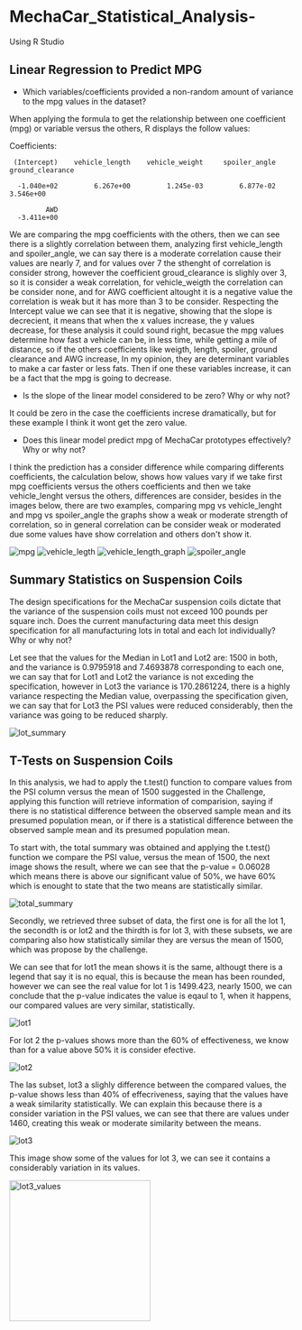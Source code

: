 # MechaCar_Statistical_Analysis-
Using R Studio

## Linear Regression to Predict MPG

* Which variables/coefficients provided a non-random amount of variance to the mpg values in the dataset?

When applying the formula to get the relationship between one coefficient (mpg) or variable versus the others, R displays the follow values:

Coefficients:

     (Intercept)    vehicle_length    vehicle_weight     spoiler_angle  ground_clearance  
     
      -1.040e+02         6.267e+00         1.245e-03         6.877e-02         3.546e+00  
             
             AWD  
      -3.411e+00  

We are comparing the mpg coefficients with the others, then we can see there is a slightly correlation between them, analyzing first vehicle_length and spoiler_angle, we can say there is a moderate correlation cause their values are nearly 7, and for values over 7 the sthenght of correlation is consider strong, however the coefficient groud_clearance is slighly over 3, so it is consider a weak correlation, for vehicle_weigth the correlation can be consider none, and for AWG coefficient altought it is a negative value the correlation is weak but it has more than 3 to be consider. Respecting the Intercept value we can see that it is negative, showing that the slope is decrecient, it means that when the x values increase, the y values decrease, for these analysis it could sound right, becasue the mpg values determine how fast a vehicle can be, in less time, while getting a mile of distance, so if the others coefficients like weigth, length, spoiler, ground clearance and AWG increase, In my opinion, they are determinant variables to make a car faster or less fats. Then if one these variables increase, it can be a fact that the mpg is going to decrease.

* Is the slope of the linear model considered to be zero? Why or why not?

It could be zero in the case the coefficients increse dramatically, but for these example I think it wont get the zero value.

* Does this linear model predict mpg of MechaCar prototypes effectively? Why or why not?

I think the prediction has a consider difference while comparing differents coefficients, the calculation below, shows how values vary if we take first mpg coefficients versus the others coefficients and then we take vehicle_lenght versus the others, differences are consider, besides in the  images below, there are two examples, comparing mpg vs vehicle_lenght and mpg vs spoiler_angle the graphs show a weak or moderate strength of correlation, so in general correlation can be consider weak or moderated due some values have show correlation and others don't show it.

![mpg](/Resources/mpg.png)
![vehicle_legth](/Resources/vehicle_length.png)
![vehicle_length_graph](/Resources/vehicle_length_graph.png)
![spoiler_angle](/Resources/spoiler_angle.png)

## Summary Statistics on Suspension Coils

The design specifications for the MechaCar suspension coils dictate that the variance of the suspension coils must not exceed 100 pounds per square inch. Does the current manufacturing data meet this design specification for all manufacturing lots in total and each lot individually? Why or why not?

Let see that the values for the Median in Lot1 and Lot2 are: 1500 in both, and the variance is 0.9795918 and 7.4693878 corresponding to each one, we can say that for Lot1 and Lot2 the variance is not exceding the specification, however in Lot3 the variance is 170.2861224, there is a highly variance respecting the Median value, overpassing the specification given, we can say that for Lot3 the PSI values were reduced considerably, then the variance was going to be reduced sharply.

![lot_summary](/Resources/lot_summary.png)


## T-Tests on Suspension Coils

In this analysis, we had to apply the t.test() function to compare values from the PSI column versus the mean of 1500 suggested in the Challenge, applying this function will retrieve information of comparision, saying if there is no statistical difference between the observed sample mean and its presumed population mean, or if there is a statistical difference between the observed sample mean and its presumed population mean.


To start with, the total summary was obtained and applying the t.test() function we compare the PSI value, versus the mean of 1500, the next image shows the result, where we can see that the p-value = 0.06028 which means there is above our significant value of 50%, we have 60% which is enought to state that the two means are statistically similar.

![total_summary](/Resources/total_summary.png)

Secondly, we retrieved three subset of data, the first one is for all the lot 1, the secondth is or lot2 and the thirdth is for lot 3, with these subsets, we are comparing also how statistically similar they are versus the mean of 1500, which was propose by the challenge.

We can see that for lot1 the mean shows it is the same, althougt there is a legend that say it is no equal, this is because the mean has been rounded, however we can see the real value for lot 1 is 1499.423, nearly 1500, we can conclude that the p-value indicates the value is eqaul to 1, when it happens, our compared values are very similar, statistically.

![lot1](/Resources/lot1.png)

For lot 2 the p-values shows more than the 60% of effectiveness, we know than for a value above 50% it is consider efective.

![lot2](/Resources/lot2.png)

The las subset, lot3 a slighly difference between the compared values, the p-value shows less than 40% of effecriveness, saying that the values have a weak similarity statistically. We can explain this because there is a consider variation in the PSI values, we can see that there are values under 1460, creating this weak or moderate similarity between the means.

![lot3](/Resources/lot3.png)

This image show some of the values for lot 3, we can see it contains a considerably variation in its values.

<img width="250" alt="lot3_values" src="https://user-images.githubusercontent.com/101358301/179012463-fb049880-c8be-4605-9a9d-94ddca0f0c1d.png">



